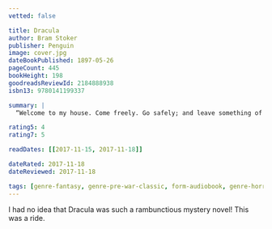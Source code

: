 ```yaml
---
vetted: false

title: Dracula
author: Bram Stoker
publisher: Penguin
image: cover.jpg
dateBookPublished: 1897-05-26
pageCount: 445
bookHeight: 198
goodreadsReviewId: 2184888938
isbn13: 9780141199337

summary: |
  “Welcome to my house. Come freely. Go safely; and leave something of the happiness you bring.”

rating5: 4
rating7: 5

readDates: [[2017-11-15, 2017-11-18]]

dateRated: 2017-11-18
dateReviewed: 2017-11-18

tags: [genre-fantasy, genre-pre-war-classic, form-audiobook, genre-horror, type-fiction, form-paperback, pub-english-library]
---
```


I had no idea that Dracula was such a rambunctious mystery novel! This was a ride.
